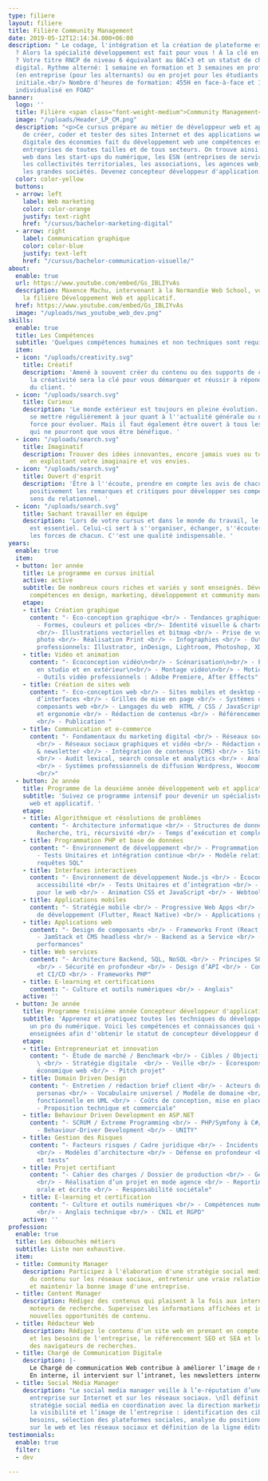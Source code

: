 ```yaml
---
type: filiere
layout: filiere
title: Filière Community Management
date: 2019-05-12T12:14:34.000+06:00
description: " Le codage, l'intégration et la création de plateforme est votre passion
  ? Alors la spécialité développement est fait pour vous ! À la clé en fin d'année
  ? Votre titre RNCP de niveau 6 équivalant au BAC+3 et un statut de chef de projet
  digital. Rythme alterné: 1 semaine en formation et 3 semaines en professionnalisation
  (en entreprise (pour les alternants) ou en projet pour les étudiants en formation
  initiale.<br/> Nombre d'heures de formation: 455H en face-à-face et 180H d'apprentissage
  individualisé en FOAD"
banner:
  logo: ''
  title: Filière <span class="font-weight-medium">Community Management</span>
  image: "/uploads/Header_LP_CM.png"
  description: "<p>Ce cursus prépare au métier de développeur web et applicatif capable
    de créer, coder et tester des sites Internet et des applications web. La transformation
    digitale des économies fait du développement web une compétences essentielle des
    entreprises de toutes tailles et de tous secteurs. On trouve ainsi des développeurs
    web dans les start-ups du numérique, les ESN (entreprises de services numériques),
    les collectivités territoriales, les associations, les agences web, les PME et
    les grandes sociétés. Devenez concepteur développeur d'application.</p>"
  color: color-yellow
  buttons:
  - arrow: left
    label: Web marketing
    color: color-orange
    justify: text-right
    href: "/cursus/bachelor-marketing-digital"
  - arrow: right
    label: Communication graphique
    color: color-blue
    justify: text-left
    href: "/cursus/bachelor-communication-visuelle/"
about:
  enable: true
  url: https://www.youtube.com/embed/Gs_IBLIYvAs
  description: Maxence Machu, intervenant à la Normandie Web School, vous explique
    la filière Développement Web et applicatif.
  href: https://www.youtube.com/embed/Gs_IBLIYvAs
  image: "/uploads/nws_youtube_web_dev.png"
skills:
  enable: true
  title: Les Compétences
  subtitle: 'Quelques compétences humaines et non techniques sont requises. '
  item:
  - icon: "/uploads/creativity.svg"
    title: Créatif
    description: 'Amené à souvent créer du contenu ou des supports de communication,
      la créativité sera la clé pour vous démarquer et réussir à répondre aux attentes
      du client. '
  - icon: "/uploads/search.svg"
    title: Curieux
    description: 'Le monde extérieur est toujours en pleine évolution. Il faut donc
      se mettre régulièrement à jour quant à l''actualité générale ou numérique. Une
      force pour évoluer. Mais il faut également être ouvert à tous les cours proposés
      qui ne pourront que vous être bénéfique. '
  - icon: "/uploads/search.svg"
    title: Imaginatif
    description: Trouver des idées innovantes, encore jamais vues ou toutes récentes
      en exploitant votre imaginaire et vos envies.
  - icon: "/uploads/search.svg"
    title: Ouvert d'esprit
    description: 'Être à l''écoute, prendre en compte les avis de chacun, accepter
      positivement les remarques et critiques pour développer ses compétences et son
      sens du relationnel. '
  - icon: "/uploads/search.svg"
    title: Sachant travailler en équipe
    description: 'Lors de votre cursus et dans le monde du travail, le travail d''équipe
      est essentiel. Celui-ci sert à s''organiser, échanger, s''écouter et exploiter
      les forces de chacun. C''est une qualité indispensable. '
years:
  enable: true
  item:
  - button: 1er année
    title: Le programme en cursus initial
    active: active
    subtitle: De nombreux cours riches et variés y sont enseignés. Développez vos
      compétences en design, marketing, développement et community management.
    etape:
    - title: Création graphique
      content: "- Eco-conception graphique <br/> - Tendances graphiques & veille <br/>
        - Formes, couleurs et polices <br/>- Identité visuelle & charte graphique
        <br/>- Illustrations vectorielles et bitmap <br/> - Prise de vue et retouches
        photo <br/>- Réalisation Print <br/> - Infographies <br/> - Outils graphiques
        professionnels: Illustrator, inDesign, Lightroom, Photoshop, XD"
    - title: Vidéo et animation
      content: "- Ecoconception vidéo\n<br/> - Scénarisation\n<br/> - Prise de vue
        en studio et en extérieur\n<br/> - Montage vidéo\n<br/> - Motion Design \n<br/>
        - Outils vidéo professionnels : Adobe Premiere, After Effects"
    - title: Création de sites web
      content: "- Eco-conception web <br/> - Sites mobiles et desktop <br/> - Conception
        d’interfaces <br/> - Grilles de mise en page <br/> - Systèmes de design et
        composants web <br/> - Langages du web  HTML / CSS / JavaScript <br/> - Accessibilité
        et ergonomie <br/> - Rédaction de contenus <br/> - Référencement naturel (SEO)
        <br/> - Publication "
    - title: Communication et e-commerce
      content: "- Fondamentaux du marketing digital <br/> - Réseaux sociaux professionnels
        <br/> - Réseaux sociaux graphiques et vidéo <br/> - Rédaction et envoi e-mailing
        & newsletter <br/> - Intégration de contenus (CMS) <br/> - Sites e-commerce
        <br/> - Audit lexical, search console et analytics <br/> - Analyse d'éco performance
        <br/> - Systèmes professionnels de diffusion Wordpress, Woocommerce, Sendinblue
        <br/>"
  - button: 2e année
    title: Programme de la deuxième année développement web et applicatif
    subtitle: 'Suivez ce programme intensif pour devenir un spécialiste du développement
      web et applicatif. '
    etape:
    - title: Algorithmique et résolutions de problèmes
      content: "- Architecture informatique <br/> - Structures de données <br/> -
        Recherche, tri, récursivité <br/> - Temps d’exécution et complexité"
    - title: Programmation PHP et base de données
      content: "- Environnement de développement <br/> - Programmation PHP, POO <br/>
        - Tests Unitaires et intégration continue <br/> - Modèle relationnel, SGBD,
        requêtes SQL"
    - title: Interfaces interactives
      content: "- Environnement de développement Node.js <br/> - Écoconception, ergonomie,
        accessibilité <br/> - Tests Unitaires et d’intégration <br/> - JavaScript
        pour le web <br/> - Animation CSS et JavaScript <br/> - Webtools"
    - title: Applications mobiles
      content: "- Stratégie mobile <br/> - Progressive Web Apps <br/> - Frameworks
        de développement (Flutter, React Native) <br/> - Applications géolocalisées"
    - title: Applications web
      content: "- Design de composants <br/> - Frameworks Front (React, Vue) <br/>
        - JamStack et CMS headless <br/> - Backend as a Service <br/> - Analyse de
        performances"
    - title: Web services
      content: "- Architecture Backend, SQL, NoSQL <br/> - Principes SOLID et MVC
        <br/> - Sécurité en profondeur <br/> - Design d’API <br/> - Conteneurisation
        et CI/CD <br/> - Frameworks PHP"
    - title: E-learning et certifications
      content: "- Culture et outils numériques <br/> - Anglais"
    active: ''
  - button: 3e année
    title: Programme troisième année Concepteur développeur d'application
    subtitle: 'Apprenez et pratiquez toutes les techniques du développement pour devenir
      un pro du numérique. Voici les compétences et connaissances qui vous seront
      enseignées afin d''obtenir le statut de concepteur développeur d''application. '
    etape:
    - title: Entrepreneuriat et innovation
      content: "- Étude de marché / Benchmark <br/> - Cibles / Objectifs / Positionnement
        \ <br/> - Stratégie digitale  <br/> - Veille <br/> - Écoresponsabilité / Modèle
        économique web <br/> - Pitch projet"
    - title: Domain Driven Design
      content: "- Entretien / rédaction brief client <br/> - Acteurs du projet et
        personas <br/> - Vocabulaire universel / Modèle de domaine <br/> - Modélisation
        fonctionnelle en UML <br/> - Coûts de conception, mise en place et suivi <br/>
        - Proposition technique et commerciale"
    - title: Behaviour Driven Development en ASP.NET
      content: "- SCRUM / Extreme Programming <br/> - PHP/Symfony à C#/ASP.NET <br/>
        - Behaviour-Driver Development <br/> - UNITY"
    - title: Gestion des Risques
      content: "- Facteurs risques / Cadre juridique <br/> - Incidents de sécurité
        <br/> - Modèles d’architecture <br/> - Défense en profondeur <br/> - Refactoring
        et tests"
    - title: Projet certifiant
      content: "- Cahier des charges / Dossier de production <br/> - Gestion de projet
        <br/> - Réalisation d’un projet en mode agence <br/> - Reporting / Communication
        orale et écrite <br/> - Responsabilité sociétale"
    - title: E-learning et certification
      content: "- Culture et outils numériques <br/> - Compétences numériques et code
        <br/> - Anglais technique <br/> - CNIL et RGPD"
    active: ''
profession:
  enable: true
  title: Les débouchés métiers
  subtitle: Liste non exhaustive.
  item:
  - title: Community Manager
    description: Participez à l'élaboration d'une stratégie social media pour produire
      du contenu sur les réseaux sociaux, entretenir une vraie relation avec une communauté
      et maintenir la bonne image d'une entreprise.
  - title: Content Manager
    description: Rédigez des contenus qui plaisent à la fois aux internautes et aux
      moteurs de recherche. Supervisez les informations affichées et identifiez de
      nouvelles opportunités de contenu.
  - title: Rédacteur Web
    description: Rédigez le contenu d'un site web en prenant en compte la demande
      et les besoins de l'entreprise, le référencement SEO et SEA et les algorithmes
      des navigateurs de recherches.
  - title: Chargé de Communication Digitale
    description: |-
      Le Chargé de communication Web contribue à améliorer l’image de marque de l’entreprise. Ainsi, il est de son ressort d’organiser et de concevoir la stratégie de communication numérique avec ses partenaires internes et externes.
      En interne, il intervient sur l’intranet, les newsletters internes, le blog de l’entreprise, etc. En externe, il gère le site internet de l’entreprise, l’achat d’espaces publicitaires et les comptes de la société sur les réseaux sociaux.
  - title: Social Média Manager
    description: "Le social media manager veille à l’e-réputation d’une marque, d’une
      entreprise sur Internet et sur les réseaux sociaux. \nIl définit en amont une
      stratégie social media en coordination avec la direction marketing pour améliorer
      la visibilité et l’image de l’entreprise : identification des cibles et de leur
      besoins, sélection des plateformes sociales, analyse du positionnement de l’entreprise
      sur le web et les réseaux sociaux et définition de la ligne éditoriale."
testimonials:
  enable: true
  filter:
  - dev

---
```

